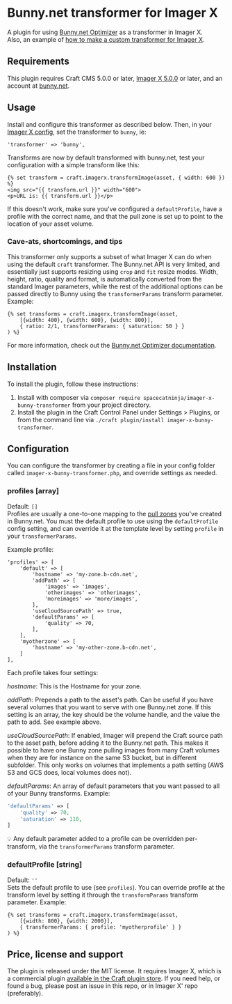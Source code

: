 # Bunny.net transformer for Imager X

A plugin for using [Bunny.net Optimizer](https://bunny.net/) as a transformer in Imager X.   
Also, an example of [how to make a custom transformer for Imager X](https://imager-x.spacecat.ninja/extending.html#transformers).

## Requirements

This plugin requires Craft CMS 5.0.0 or later, [Imager X 5.0.0](https://github.com/spacecatninja/craft-imager-x/) or later,
and an account at [bunny.net](https://bunny.net/).
 
## Usage

Install and configure this transformer as described below. Then, in your [Imager X config](https://imager-x.spacecat.ninja/configuration.html), 
set the transformer to `bunny`, ie:

```
'transformer' => 'bunny',
``` 

Transforms are now by default transformed with bunny.net, test your configuration with a 
simple transform like this:

```
{% set transform = craft.imagerx.transformImage(asset, { width: 600 }) %}
<img src="{{ transform.url }}" width="600">
<p>URL is: {{ transform.url }}</p>
``` 

If this doesn't work, make sure you've configured a `defaultProfile`, have a profile with the correct name, and 
that the pull zone is set up to point to the location of your asset volume.


### Cave-ats, shortcomings, and tips

This transformer only supports a subset of what Imager X can do when using the default `craft` transformer. The 
Bunny.net API is very limited, and essentially just supports resizing using `crop` and `fit` resize modes. Width, height,
ratio, quality and format, is automatically converted from the standard Imager parameters, while the rest of the additional 
options can be passed directly to Bunny using the `transformerParams` transform parameter. Example:

```
{% set transforms = craft.imagerx.transformImage(asset, 
    [{width: 400}, {width: 600}, {width: 800}], 
    { ratio: 2/1, transformerParams: { saturation: 50 } }
) %}
```   

For more information, check out the [Bunny.net Optimizer documentation](https://docs.bunny.net/docs/stream-image-processing).


## Installation

To install the plugin, follow these instructions:

1. Install with composer via `composer require spacecatninja/imager-x-bunny-transformer` from your project directory.
2. Install the plugin in the Craft Control Panel under Settings > Plugins, or from the command line via `./craft plugin/install imager-x-bunny-transformer`.


## Configuration

You can configure the transformer by creating a file in your config folder called
`imager-x-bunny-transformer.php`, and override settings as needed.

### profiles [array]
Default: `[]`  
Profiles are usually a one-to-one mapping to the [pull zones](https://support.bunny.net/hc/en-us/articles/207790269-How-to-create-your-first-Pull-Zone) you've created in Bunny.net.
You must the default profile to use using the `defaultProfile` config setting, and can override it 
at the template level by setting `profile` in your `transformerParams`.

Example profile:

```
'profiles' => [
    'default' => [
        'hostname' => 'my-zone.b-cdn.net',
        'addPath' => [
            'images' => 'images',            
            'otherimages' => 'otherimages',            
            'moreimages' => 'more/images',            
        ],
        'useCloudSourcePath' => true,
        'defaultParams' => [
            'quality' => 70,
        ],
    ],
    'myotherzone' => [
        'hostname' => 'my-other-zone.b-cdn.net',
    ]
],
```

Each profile takes four settings:

*hostname*: This is the Hostname for your zone.

*addPath*: Prepends a path to the asset's path. Can be useful if you have several volumes that you want to serve with 
one Bunny.net zone. If this setting is an array, the key should be the volume handle, and the value the path to add. See example above.

*useCloudSourcePath*: If enabled, Imager will prepend the Craft source path to the asset path, before adding it to the 
Bunny.net path. This makes it possible to have one Bunny zone pulling images from many Craft volumes when they are for instance 
on the same S3 bucket, but in different subfolder. This only works on volumes that implements a path 
setting (AWS S3 and GCS does, local volumes does not).  

*defaultParams*: An array of default parameters that you want passed to all of your Bunny transforms. Example:  
```php
'defaultParams' => [
    'quality' => 70,
    'saturation' => 110,
]
```
💡 Any default parameter added to a profile can be overridden per-transform, via the `transformerParams` transform parameter.

### defaultProfile [string]
Default: `''`  
Sets the default profile to use (see `profiles`). You can override profile at the transform level by setting it through the `transformParams` transform parameter. Example:

```
{% set transforms = craft.imagerx.transformImage(asset, 
    [{width: 800}, {width: 2000}], 
    { transformerParams: { profile: 'myotherprofile' } }
) %}
```


Price, license and support
---
The plugin is released under the MIT license. It requires Imager X, which is a commercial 
plugin [available in the Craft plugin store](https://plugins.craftcms.com/imager-x). If you 
need help, or found a bug, please post an issue in this repo, or in Imager X' repo (preferably). 
